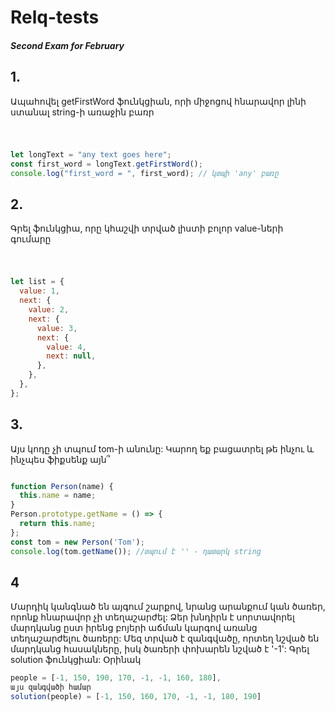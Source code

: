 # Relq-tests
##### Second Exam for February

## 1. 
Ապահովել getFirstWord ֆունկցիան, որի միջոցով հնարավոր լինի ստանալ string-ի առաջին բառր
#
```js story

let longText = "any text goes here";
const first_word = longText.getFirstWord();
console.log("first_word = ", first_word); // կտպի 'any' բառը

```

## 2. 
Գրել ֆունկցիա, որը կհաշվի տրված լիստի բոլոր value-ների գումարը
#
```js story

let list = {
  value: 1,
  next: {
    value: 2,
    next: {
      value: 3,
      next: {
        value: 4,
        next: null,
      },
    },
  },
};

```

## 3. 
Այս կոդը չի տպում tom-ի անունը: Կարող եք բացատրել թե ինչու և ինչպես ֆիքսենք այն՞

```js story

function Person(name) {
  this.name = name;
}
Person.prototype.getName = () => {
  return this.name;
};
const tom = new Person('Tom');
console.log(tom.getName()); //տպում է '' - դատարկ string

```

## 4
Մարդիկ կանգնած են այգում շարքով, նրանց արանքում կան ծառեր, որոնք հնարավոր չի տեղաշարժել:
Ձեր խնդիրն է սորտավորել մարդկանց ըստ իրենց բոյերի աճման կարգով առանց տեղաշարժելու ծառերը: 
Մեզ տրված է զանգվածը, որտեղ նշված են մարդկանց հասակները, իսկ ծառերի փոխարեն նշված է '-1': 
Գրել solution ֆունկցիան:
Օրինակ

 ```js story
 people = [-1, 150, 190, 170, -1, -1, 160, 180], 
այս զանգվածի համար 
solution(people) = [-1, 150, 160, 170, -1, -1, 180, 190]

```
